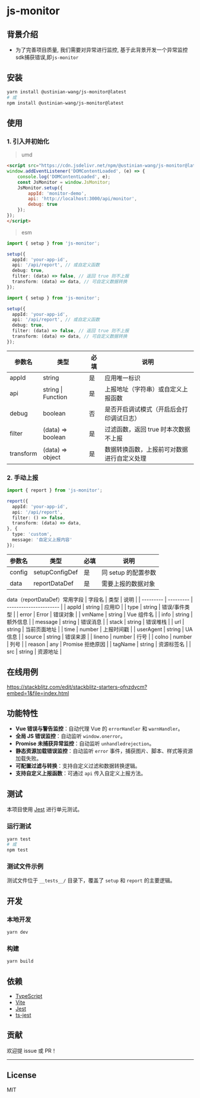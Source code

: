 # js-monitor

## 背景介绍

- 为了完善项目质量, 我们需要对异常进行监控, 基于此背景开发一个异常监控sdk捕获错误,即`js-monitor`

## 安装

```bash
yarn install @ustinian-wang/js-monitor@latest
# 或
npm install @ustinian-wang/js-monitor@latest
```

## 使用

### 1. 引入并初始化

> umd

```html
<script src="https://cdn.jsdelivr.net/npm/@ustinian-wang/js-monitor@latest">
window.addEventListener('DOMContentLoaded', (e) => {
    console.log('DOMContentLoaded', e);
    const JsMonitor = window.JsMonitor;
    JsMonitor.setup({
        appId: 'monitor-demo',
        api: 'http://localhost:3000/api/monitor',
        debug: true
    });
});
</script>
```

> esm

```ts
import { setup } from 'js-monitor';

setup({
  appId: 'your-app-id',
  api: '/api/report', // 或自定义函数
  debug: true,
  filter: (data) => false, // 返回 true 则不上报
  transform: (data) => data, // 可自定义数据转换
});
```


```ts
import { setup } from 'js-monitor';

setup({
  appId: 'your-app-id',
  api: '/api/report', // 或自定义函数
  debug: true,
  filter: (data) => false, // 返回 true 则不上报
  transform: (data) => data, // 可自定义数据转换
});
```

| 参数名 | 类型 | 必填 | 说明 |
| --------- | -------------------------- | ---- | -------------------------------------------------------------------- |
| appId | string | 是 | 应用唯一标识 |
| api | string \| Function | 是 | 上报地址（字符串）或自定义上报函数 |
| debug | boolean | 否 | 是否开启调试模式（开启后会打印调试日志） |
| filter | (data) => boolean | 是 | 过滤函数，返回 true 时本次数据不上报 |
| transform | (data) => object | 是 | 数据转换函数，上报前可对数据进行自定义处理 |

### 2. 手动上报

```ts
import { report } from 'js-monitor';

report({
  appId: 'your-app-id',
  api: '/api/report',
  filter: () => false,
  transform: (data) => data,
}, {
  type: 'custom',
  message: '自定义上报内容'
});
```

| 参数名 | 类型 | 必填 | 说明 |
| ------ | ---------------------- | ---- | ---------------------------- |
| config | setupConfigDef | 是 | 同 setup 的配置参数 |
| data | reportDataDef | 是 | 需要上报的数据对象 |

data（reportDataDef）常用字段
| 字段名 | 类型 | 说明 |
| --------- | --------- | ---------------------- |
| appId | string | 应用ID |
| type | string | 错误/事件类型 |
| error | Error | 错误对象 |
| vmName | string | Vue 组件名 |
| info | string | 额外信息 |
| message | string | 错误消息 |
| stack | string | 错误堆栈 |
| url | string | 当前页面地址 |
| time | number | 上报时间戳 |
| userAgent | string | UA 信息 |
| source | string | 错误来源 |
| lineno | number | 行号 |
| colno | number | 列号 |
| reason | any | Promise 拒绝原因 |
| tagName | string | 资源标签名 |
| src | string | 资源地址 |


## 在线用例

<https://stackblitz.com/edit/stackblitz-starters-ofnzdvcm?embed=1&file=index.html>

## 功能特性

- **Vue 错误与警告监控**：自动代理 Vue 的 `errorHandler` 和 `warnHandler`。
- **全局 JS 错误监控**：自动监听 `window.onerror`。
- **Promise 未捕获异常监控**：自动监听 `unhandledrejection`。
- **静态资源加载错误监控**：自动监听 `error` 事件，捕获图片、脚本、样式等资源加载失败。
- **可配置过滤与转换**：支持自定义过滤和数据转换逻辑。
- **支持自定义上报函数**：可通过 `api` 传入自定义上报方法。

## 测试

本项目使用 [Jest](https://jestjs.io/) 进行单元测试。

### 运行测试

```bash
yarn test
# 或
npm test
```

### 测试文件示例

测试文件位于 `__tests__/` 目录下，覆盖了 `setup` 和 `report` 的主要逻辑。

## 开发

### 本地开发

```bash
yarn dev
```

### 构建

```bash
yarn build
```

## 依赖

- [TypeScript](https://www.typescriptlang.org/)
- [Vite](https://vitejs.dev/)
- [Jest](https://jestjs.io/)
- [ts-jest](https://kulshekhar.github.io/ts-jest/)

## 贡献

欢迎提 issue 或 PR！

---

## License

MIT
